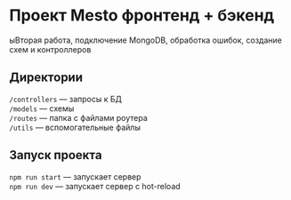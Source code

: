 # Проект Mesto фронтенд + бэкенд

ыВторая работа, подключение MongoDB, обработка ошибок, создание схем и контроллеров

## Директории

`/controllers` — запросы к БД  
`/models` — схемы  
`/routes` — папка с файлами роутера  
`/utils` — вспомогательные файлы

## Запуск проекта

`npm run start` — запускает сервер  
`npm run dev` — запускает сервер с hot-reload
